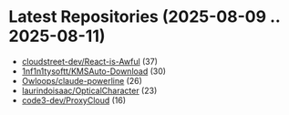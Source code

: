 # Latest Repositories (2025-08-09 .. 2025-08-11)

- [cloudstreet-dev/React-is-Awful](https://github.com/cloudstreet-dev/React-is-Awful) (37)
- [1nf1n1tysoftt/KMSAuto-Download](https://github.com/1nf1n1tysoftt/KMSAuto-Download) (30)
- [Owloops/claude-powerline](https://github.com/Owloops/claude-powerline) (26)
- [laurindoisaac/OpticalCharacter](https://github.com/laurindoisaac/OpticalCharacter) (23)
- [code3-dev/ProxyCloud](https://github.com/code3-dev/ProxyCloud) (16)
